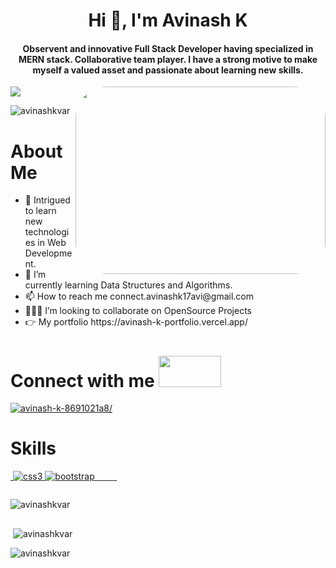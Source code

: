 <img src="https://raw.githubusercontent.com/PolarBearGG/PolarBearGG/master/web-developer.gif" alt="" />
<h1 align="center">Hi 👋, I'm Avinash K</h1>
<h4 align="center">Observent and innovative Full Stack Developer having specialized in MERN stack. Collaborative team player. I have a strong motive to make myself a valued asset and passionate about learning new skills.</h4>
<a align="center" href="https://github.com/shikha-max/readme-typing-svg"><img src="https://readme-typing-svg.herokuapp.com?lines=I'm+Aspiring+MERN+Stack+Developer;%20Enthusiastic%20and%20Motivated;I%20Always%20enjoy%20learning%20new%20things&center=true&width=800&height=60"></a>
<img src="https://cdn.dribbble.com/users/1162077/screenshots/3848914/programmer.gif" alt=""  align="right" width="400px" height="300px" style="border-radius:50px"/>
<p align="left"> <img src="https://komarev.com/ghpvc/?username=avinashkvar&label=Profile%20views&color=0e75b6&style=flat" alt="avinashkvar" /> </p>
<h1>About Me </h1>
 <ul>
  <li>🔭 Intrigued to learn new technologies in Web Development.</li>
  <li>🌱 I’m currently learning Data Structures and Algorithms.</li>
  <li>📫 How to reach me connect.avinashk17avi@gmail.com</li>
  <li>👨🏽‍💻 I’m looking to collaborate on OpenSource Projects</li>
  <li>👉 My portfolio https://avinash-k-portfolio.vercel.app/</li>
 </ul>


<h1 align="left">Connect with me <img src="https://thumbs.gfycat.com/HeftyGreenAidi-max-1mb.gif" alt="" width=100px height=50px/></h1>
<p align="left">
<a href="https://linkedin.com/in/avinash-k-8691021a8/" target="_blank"><img src="https://img.shields.io/badge/LinkedIn-0077B5?style=for-the-badge&logo=linkedin&logoColor=white" alt="avinash-k-8691021a8/" /></a>
</p>

<h1 align="left">Skills</h1>
<p align="left"><a href="https://www.w3schools.com/html/" target="_blank">
			<img
				src="https://img.shields.io/badge/HTML5-E34F26?style=for-the-badge&logo=html5&logoColor=white"
				alt=""
			/>
		</a>
		<a href="https://www.w3schools.com/css/" target="_blank" rel="noreferrer">
			<img
				src="https://img.shields.io/badge/CSS3-1572B6?style=for-the-badge&logo=css3&logoColor=white"
				alt="css3"
			/>
		</a>
		<a href="https://getbootstrap.com" target="_blank" rel="noreferrer">
			<img
				src="https://img.shields.io/badge/Bootstrap-563D7C?style=for-the-badge&logo=bootstrap&logoColor=white"
				alt="bootstrap"
			/>
		</a>
		<a href="" target="_blank">
			<img
				src="https://img.shields.io/badge/JavaScript-323330?style=for-the-badge&logo=javascript&logoColor=F7DF1E"
				alt=""
			/>
		</a>
		<a href="https://reactjs.org/" target="_blank">
			<img
				src="https://img.shields.io/badge/React-20232A?style=for-the-badge&logo=react&logoColor=61DAFB"
				alt=""
			/>
		</a>
		<a href="https://redux.js.org/" target="_blank">
			<img
				src="https://img.shields.io/badge/Redux-593D88?style=for-the-badge&logo=redux&logoColor=white"
				alt=""
			/>
		</a>
		<a href="https://nodejs.org/en/" target="_blank">
			<img
				src="https://img.shields.io/badge/Node.js-339933?style=for-the-badge&logo=nodedotjs&logoColor=white"
				alt=""
			/>
		</a>
		<a href="https://www.mongodb.com/" target="_blank">
			<img
				src="https://img.shields.io/badge/MongoDB-4EA94B?style=for-the-badge&logo=mongodb&logoColor=white"
				alt=""
			/>
		</a>
		<a href="https://www.postman.com/" target="_blank">
			<img
				src="https://img.shields.io/badge/Postman-FF6C37?style=for-the-badge&logo=Postman&logoColor=white"
				alt=""
			/>
		</a>
		<a href="https://expressjs.com/" target="_blank">
			<img
				src="https://img.shields.io/badge/Express.js-000000?style=for-the-badge&logo=express&logoColor=white"
				alt=""
			/>
		</a>
		<a href="https://chakra-ui.com/" target="_blank">
			<img
				src="https://img.shields.io/badge/Chakra--UI-319795?style=for-the-badge&logo=chakra-ui&logoColor=white"
				alt=""
			/>
		</a>
		<a href="https://mui.com/" target="_blank">
			<img
				src="https://img.shields.io/badge/Material%20UI-007FFF?style=for-the-badge&logo=mui&logoColor=white"
				alt=""
			/>
		</a> </p>
<p>  <img src="https://github-readme-activity-graph.cyclic.app/graph?username=avinashkvar&theme=minimal" alt=""></p>
<p><img align="middle" src="https://github-readme-stats.vercel.app/api/top-langs?username=avinashkvar&show_icons=true&locale=en&layout=compact" alt="avinashkvar" "/></p>
	<p><img src="https://github-profile-trophy.vercel.app/?username=avinashkvar" alt=""></p>

<p>&nbsp;<img align="center" src="https://github-readme-stats.vercel.app/api?username=avinashkvar&show_icons=true&locale=en" alt="avinashkvar" /></p>

<p><img align="center" src="https://github-readme-streak-stats.herokuapp.com/?user=avinashkvar&" alt="avinashkvar" /></p>

